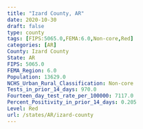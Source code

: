 ```yaml
---
title: "Izard County, AR"
date: 2020-10-30
draft: false
type: county
tags: [FIPS:5065.0,FEMA:6.0,Non-core,Red]
categories: [AR]
County: Izard County
State: AR
FIPS: 5065.0
FEMA_Region: 6.0
Population: 13629.0
NCHS_Urban_Rural_Classification: Non-core
Tests_in_prior_14_days: 970.0
Fourteen_day_test_rate_per_100000: 7117.0
Percent_Positivity_in_prior_14_days: 0.205
Level: Red
url: /states/AR/izard-county
---
```



